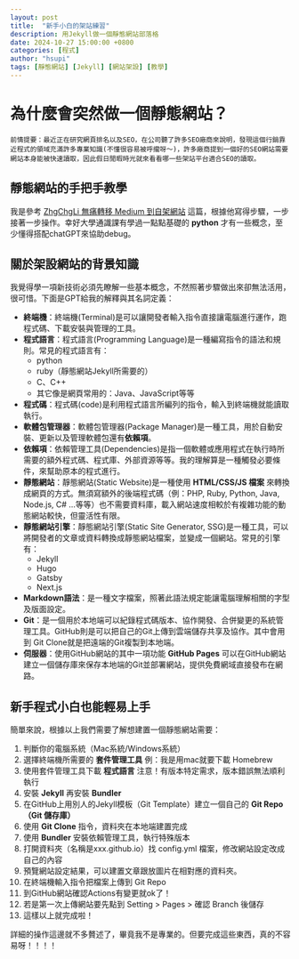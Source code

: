 ```yaml
---
layout: post
title:  "新手小白的架站練習"
description: 用Jekyll做一個靜態網站部落格
date: 2024-10-27 15:00:00 +0800
categories: [程式]
author: "hsupi"
tags: [靜態網站] [Jekyll] [網站架設] [教學]
---
```


# 為什麼會突然做一個靜態網站？

`前情提要：最近正在研究網頁排名以及SEO，在公司聽了許多SEO廠商來說明，發現這個行銷靠近程式的領域充滿許多專業知識(不懂很容易被呼攏呀～)，許多廠商提到一個好的SEO網站需要網站本身能被快速讀取，因此假日閒暇時光就來看看哪一些架站平台適合SEO的讀取。`

## 靜態網站的手把手教學
我是參考 [ZhgChgLi 無痛轉移 Medium 到自架網站](https://medium.com/zrealm-ios-dev/無痛轉移-medium-到自架網站-a0c08d579ab1 "傳送門") 這篇，根據他寫得步驟，一步接著一步操作。幸好大學通識課有學過一點點基礎的 **python** 才有一些概念，至少懂得搭配chatGPT來協助debug。

## 關於架設網站的背景知識
我覺得學一項新技術必須先瞭解一些基本概念，不然照著步驟做出來卻無法活用，很可惜。下面是GPT給我的解釋與其名詞定義：
- **終端機**：終端機(Terminal)是可以讓開發者輸入指令直接讓電腦進行運作，跑程式碼、下載安裝與管理的工具。
- **程式語言**：程式語言(Programming Language)是一種編寫指令的語法和規則。常見的程式語言有：
    - python
    - ruby（靜態網站Jekyll所需要的）
    - C、C++
    - 其它像是網頁常用的：Java、JavaScript等等 
- **程式碼**：程式碼(code)是利用程式語言所編列的指令，輸入到終端機就能讀取執行。
- **軟體包管理器**：軟體包管理器(Package Manager)是一種工具，用於自動安裝、更新以及管理軟體包還有**依賴項**。
- **依賴項**：依賴管理工具(Dependencies)是指一個軟體或應用程式在執行時所需要的額外程式碼、程式庫、外部資源等等。我的理解算是一種觸發必要條件，來幫助原本的程式進行。
- **靜態網站**：靜態網站(Static Website)是一種使用 **HTML/CSS/JS 檔案** 來轉換成網頁的方式。無須寫額外的後端程式碼（例：PHP, Ruby, Python, Java, Node.js, C# ...等等）也不需要資料庫，載入網站速度相較於有複雜功能的動態網站較快，但靈活性有限。
- **靜態網站引擎**：靜態網站引擎(Static Site Generator, SSG)是一種工具，可以將開發者的文章或資料轉換成靜態網站檔案，並變成一個網站。常見的引擎有：
    - Jekyll
    - Hugo
    - Gatsby
    - Next.js
- **Markdown語法**：是一種文字檔案，照著此語法規定能讓電腦理解相關的字型及版面設定。
- **Git**：是一個用於本地端可以紀錄程式碼版本、協作開發、合併變更的系統管理工具。GitHub則是可以把自己的Git上傳到雲端儲存共享及協作。其中會用到 Git Clone就是把遠端的Git複製到本地端。
- **伺服器**：使用GitHub網站的其中一項功能 **GitHub Pages** 可以在GitHub網站建立一個儲存庫來保存本地端的Git並部署網站，提供免費網域直接發布在網路。

## 新手程式小白也能輕易上手
簡單來說，根據以上我們需要了解想建置一個靜態網站需要：
1. 判斷你的電腦系統（Mac系統/Windows系統）
2. 選擇終端機所需要的 **套件管理工具** 例：我是用mac就要下載 Homebrew
3. 使用套件管理工具下載 **程式語言** 注意！有版本特定需求，版本錯誤無法順利執行
4. 安裝 **Jekyll** 再安裝 **Bundler**
5. 在GitHub上用別人的Jekyll模板（Git Template）建立一個自己的 **Git Repo（Git 儲存庫）**
6. 使用 **Git Clone** 指令，資料夾在本地端建置完成
7. 使用 **Bundler** 安裝依賴管理工具，執行特殊版本
8. 打開資料夾（名稱是xxx.github.io）找 config.yml 檔案，修改網站設定改成自己的內容
9. 預覽網站設定結果，可以建置文章跟放圖片在相對應的資料夾。
10. 在終端機輸入指令把檔案上傳到 Git Repo
11. 到GitHub網站確認Actions有變更就ok了！
12. 若是第一次上傳網站要先點到 Setting > Pages > 確認 Branch 後儲存
13. 這樣以上就完成啦！

詳細的操作這邊就不多贅述了，畢竟我不是專業的。但要完成這些東西，真的不容易呀！！！！ 

